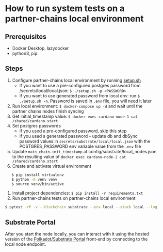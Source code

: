# How to run system  tests on a partner-chains local environment

## Prerequisites

- Docker Desktop, lazydocker
- python3, pip

## Steps 

1. Configure partner-chains local environment by running [setup.sh](https://github.com/input-output-hk/partner-chains/blob/master/dev/local-environment/setup.sh)
   * If you want to use a pre-configured postgres password from /secrets/local/local.json: `$ ./setup.sh -p <PASSWORD>`
   * If you want to use generated password from local env: run `$ ./setup.sh -n`. Password is saved in `.env` file, you will need it later
2. Run local environment: `$ docker-compose up -d` and wait until the partner chains nodes finish syncing
3. Get initial_timestamp value: `$ docker exec cardano-node-1 cat /shared/cardano.start`
4. Set postgres passwords
   * If you used a pre-configured password, skip this step
   * If you used a generated password - update db and dbSync password values in `secrets/substrate/local/local.json` with the POSTGRES_PASSWORD env variable value from the `.env` file
5. Update `main_chain.init_timestamp` at config/substrate/local_nodes.json to the resulting value of `docker exec cardano-node-1 cat /shared/cardano.start`
6. Create and activate virtual environment
```bash
   $ pip install virtualenv
   $ python -m venv venv
   $ source venv/bin/active
```
1. Install project dependencies: `$ pip install -r requirements.txt`
2. Run partner-chains tests on partner-chains local environment
```bash
$ pytest -rP -v --blockchain substrate --env local --stack local --log-cli-level debug -vv -s -m "not active_flow and not passive_flow and not probability"
```

## Substrate Portal

After you start the node locally, you can interact with it using the hosted version of the [Polkadot/Substrate Portal](https://polkadot.js.org/apps/#/explorer?rpc=ws://localhost:9945) front-end by connecting to the local node endpoint.